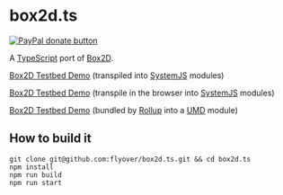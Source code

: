 # box2d.ts

[![PayPal donate button](https://www.paypalobjects.com/en_US/i/btn/btn_donate_SM.gif)](https://www.paypal.com/cgi-bin/webscr?cmd=_donations&business=H9KUEZTZHHTXQ&lc=US&item_name=box2d.ts&currency_code=USD&bn=PP-DonationsBF:btn_donate_SM.gif:NonHosted "Donate to this project using Paypal")

A [TypeScript](https://github.com/Microsoft/TypeScript) port of [Box2D](https://github.com/erincatto/Box2D).

[Box2D Testbed Demo](https://flyover.github.io/box2d.ts/Testbed) (transpiled into [SystemJS](https://github.com/systemjs/systemjs) modules)

[Box2D Testbed Demo](https://flyover.github.io/box2d.ts/Testbed?transpile) (transpile in the browser into [SystemJS](https://github.com/systemjs/systemjs) modules)

[Box2D Testbed Demo](https://flyover.github.io/box2d.ts/Build/Testbed) (bundled by [Rollup](https://github.com/rollup/rollup) into a [UMD](https://github.com/umdjs/umd) module)

## How to build it

```
git clone git@github.com:flyover/box2d.ts.git && cd box2d.ts
npm install
npm run build
npm run start
```
